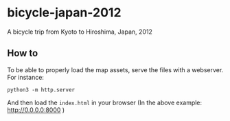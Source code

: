 bicycle-japan-2012
==================

A bicycle trip from Kyoto to Hiroshima, Japan, 2012



## How to

To be able to properly load the map assets, serve the files with a webserver. For instance:

```
python3 -m http.server
```

And then load the `index.html` in your browser (In the above example: http://0.0.0.0:8000 )
